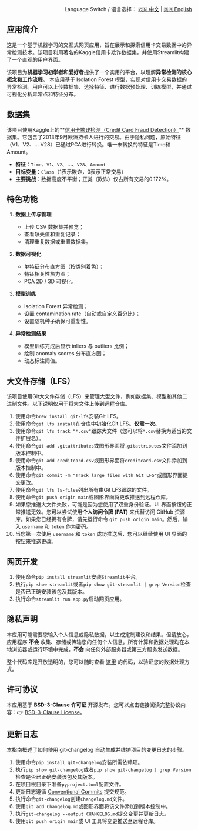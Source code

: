 <p align="right">
  Language Switch / 语言选择：
  <a href="./README.zh-CN.md">🇨🇳 中文</a> | <a href="./README.md">🇬🇧 English</a>
</p>

**应用简介**
---
这是一个基于机器学习的交互式网页应用，旨在展示和探索信用卡交易数据中的异常检测技术。该项目利用著名的Kaggle信用卡欺诈数据集，并使用Streamlit构建了一个直观的用户界面。

该项目为**机器学习初学者和爱好者**提供了一个实用的平台，以理解**异常检测的核心概念和工作流程**。
本应用基于 Isolation Forest 模型，实现对信用卡交易数据的异常检测。用户可以上传数据集、选择特征、进行数据预处理、训练模型，并通过可视化分析异常点和特征分布。

**数据集**
---
该项目使用Kaggle上的**[信用卡欺诈检测（Credit Card Fraud Detection）](https://www.kaggle.com/datasets/mlg-ulb/creditcardfraud/data)**
数据集。它包含了2013年9月欧洲持卡人进行的交易。由于隐私问题，原始特征（V1、V2、... V28）已通过PCA进行转换。唯一未转换的特征是Time和Amount。

+ **特征**：`Time`、`V1`、`V2`、...、`V28`、`Amount`
+ **目标变量**：`Class`（1表示欺诈，0表示正常交易）
+ **主要挑战**：数据高度不平衡；正类（欺诈）仅占所有交易的0.172%。

**特色功能**
---

1. **数据上传与管理**
    - 上传 CSV 数据集并预览；
    - 查看缺失值和重复记录；
    - 清理重复数据或重置数据集。

2. **数据可视化**
    - 单特征分布直方图（按类别着色）；
    - 特征相关性热力图；
    - PCA 2D / 3D 可视化。

3. **模型训练**
    - Isolation Forest 异常检测；
    - 设置 contamination rate（自动或自定义百分比）；
    - 设置随机种子确保可重复性。

4. **异常检测结果**
    - 模型训练完成后显示 inliers 与 outliers 比例；
    - 绘制 anomaly scores 分布直方图；
    - 动态标注阈值。

**大文件存储（LFS）**
---
该项目使用Git大文件存储（LFS）来管理大型文件，例如数据集、模型和其他二进制文件。以下说明仅用于将大文件上传到远程仓库。

1. 使用命令`brew install git-lfs`安装Git LFS。
2. 使用命令`git lfs install`在仓库中初始化Git LFS。**仅需一次**。
3. 使用命令`git lfs track "*.csv"`跟踪大文件（您可以将`*.csv`替换为适当的文件扩展名）。
4. 使用命令`git add .gitattributes`或图形界面将`.gitattributes`文件添加到版本控制中。
5. 使用命令`git add creditcard.csv`或图形界面将`creditcard.csv`文件添加到版本控制中。
6. 使用命令`git commit -m "Track large files with Git LFS"`或图形界面提交更改。
7. 使用命令`git lfs ls-files`列出所有由Git LFS跟踪的文件。
8. 使用命令`git push origin main`或图形界面将更改推送到远程仓库。
9. 如果您推送大文件失败，可能是因为您使用了双重身份验证。UI 界面按钮的正常推送无效。您可以尝试使用**个人访问令牌 (PAT)**
   来代替访问 GitHub 资源库。如果您已经拥有令牌，请先运行命令 `git push origin main`。然后，输入 `username` 和 `token` 作为密码。
10. 当您第一次使用 `username` 和 `token` 成功推送后，您可以继续使用 UI 界面的按钮来推送更改。

**网页开发**
---

1. 使用命令`pip install streamlit`安装`Streamlit`平台。
2. 执行`pip show streamlit`或者`pip show git-streamlit | grep Version`检查是否已正确安装该包及其版本。
3. 执行命令`streamlit run app.py`启动网页应用。

**隐私声明**
---
本应用可能需要您输入个人信息或隐私数据，以生成定制建议和结果。但请放心，应用程序 **不会**
收集、存储或传输您的任何个人信息。所有计算和数据处理均在本地浏览器或运行环境中完成，**不会** 向任何外部服务器或第三方服务发送数据。

整个代码库是开放透明的，您可以随时查看 [这里](./) 的代码，以验证您的数据处理方式。

**许可协议**
---
本应用基于 **BSD-3-Clause 许可证** 开源发布。您可以点击链接阅读完整协议内容：👉 [BSD-3-Clause License](./LICENSE)。

**更新日志**
---
本指南概述了如何使用 git-changelog 自动生成并维护项目的变更日志的步骤。

1. 使用命令`pip install git-changelog`安装所需依赖项。
2. 执行`pip show git-changelog`或者`pip show git-changelog | grep Version`检查是否已正确安装该包及其版本。
3. 在项目根目录下准备`pyproject.toml`配置文件。
4. 更新日志遵循 [Conventional Commits](https://www.conventionalcommits.org/zh-hans/v1.0.0/) 提交规范。
5. 执行命令`git-changelog`创建`Changelog.md`文件。
6. 使用`git add Changelog.md`或图形界面将该文件添加到版本控制中。
7. 执行`git-changelog --output CHANGELOG.md`提交变更并更新日志。
8. 使用`git push origin main`或 UI 工具将变更推送至远程仓库。
